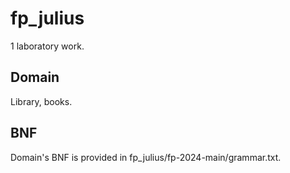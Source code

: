 # fp_julius
1 laboratory work.

## Domain 

Library, books.

## BNF
Domain's BNF is provided in fp_julius/fp-2024-main/grammar.txt.

